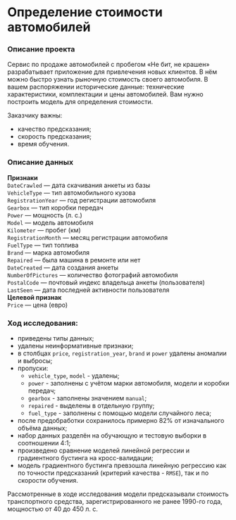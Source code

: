 # Определение стоимости автомобилей  

### Описание проекта  
Сервис по продаже автомобилей с пробегом «Не бит, не крашен» разрабатывает приложение для привлечения новых клиентов. В нём можно быстро узнать рыночную стоимость своего автомобиля. В вашем распоряжении исторические данные: технические характеристики, комплектации и цены автомобилей. Вам нужно построить модель для определения стоимости. 

Заказчику важны:

- качество предсказания;
- скорость предсказания;
- время обучения.  

### Описание данных  
**Признаки**  
`DateCrawled` — дата скачивания анкеты из базы  
`VehicleType` — тип автомобильного кузова  
`RegistrationYear` — год регистрации автомобиля  
`Gearbox` — тип коробки передач  
`Power` — мощность (л. с.)  
`Model` — модель автомобиля  
`Kilometer` — пробег (км)  
`RegistrationMonth` — месяц регистрации автомобиля  
`FuelType` — тип топлива  
`Brand` — марка автомобиля  
`Repaired` — была машина в ремонте или нет  
`DateCreated` — дата создания анкеты  
`NumberOfPictures` — количество фотографий автомобиля  
`PostalCode` — почтовый индекс владельца анкеты (пользователя)  
`LastSeen` — дата последней активности пользователя  
**Целевой признак**  
`Price` — цена (евро)  

### Ход исследования:  
- приведены типы данных;  
- удалены неинформативные признаки;  
- в столбцах `price`, `registration_year`, `brand` и `power` удалены аномалии и выбросы;
- пропуски:
    - `vehicle_type`, `model` - удалены;
    - `power` - заполнены с учётом марки автомобиля, модели и коробки передач;
    - `gearbox` - заполнены значением `manual`;
    - `repaired` - выделены в отдельную группу;
    - `fuel_type` - заполнены с помощью модели случайного леса;  
- после предобработки сохранилось примерно 82% от изначального объёма данных;  
- набор данных разделён на обучающую и тестовую выборки в соотношении 4:1;  
- произведено сравнение моделей линейной регрессии и градиентного бустинга на кросс-валидации;  
- модель градиентного бустинга превзошла линейную регрессию как по точности предсказаний (критерий качества - `RMSE`), так и по скорости обучения.  

Рассмотренные в ходе исследования модели предсказывали стоимость транспортного средства, зарегистрированного не ранее 1990-го года, мощностью от 40 до 450 л. с.  
